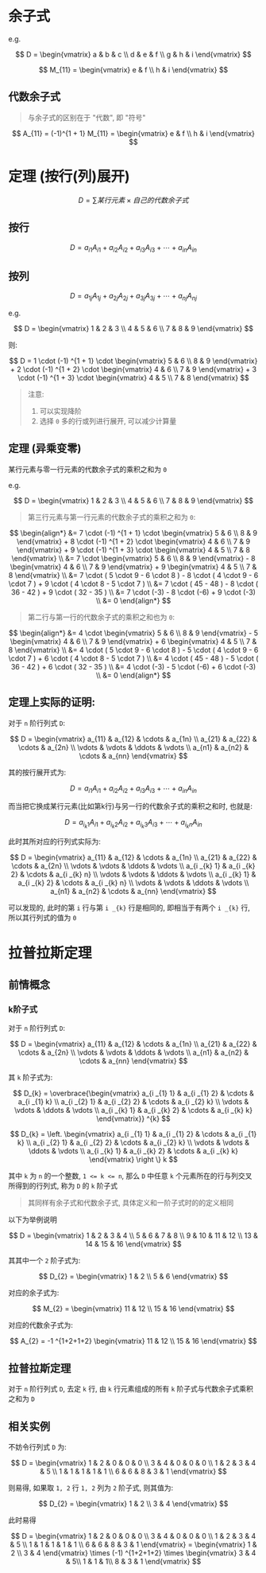 # 余子式

e.g.

$$
D = \begin{vmatrix}
a & b & c \\
d & e & f \\
g & h & i
\end{vmatrix}
$$

$$
M_{11} = \begin{vmatrix}
e & f \\
h & i
\end{vmatrix}
$$

## 代数余子式

> 与余子式的区别在于 "代数", 即 "符号"

$$
A_{11} = (-1)^{1 + 1} M_{11} = \begin{vmatrix}
e & f \\
h & i
\end{vmatrix}
$$

# 定理 (按行(列)展开)

$$
D = \sum 某行元素 \times 自己的代数余子式
$$

## 按行

$$
D = a_{i1} A_{i1} + a_{i2} A_{i2} + a_{i3} A_{i3} + \cdots + a_{in} A_{in}
$$

## 按列

$$
D = a_{1j} A_{1j} + a_{2j} A_{2j} + a_{3j} A_{3j} + \cdots + a_{nj} A_{nj}
$$

e.g. 

$$
D = \begin{vmatrix}
1 & 2 & 3 \\
4 & 5 & 6 \\
7 & 8 & 9
\end{vmatrix}
$$

则: 

$$
D = 1 \cdot (-1) ^{1 + 1} \cdot \begin{vmatrix}
5 & 6 \\
8 & 9
\end{vmatrix} + 2 \cdot (-1) ^{1 + 2} \cdot \begin{vmatrix}
4 & 6 \\
7 & 9
\end{vmatrix} + 3 \cdot (-1) ^{1 + 3} \cdot \begin{vmatrix}
4 & 5 \\
7 & 8
\end{vmatrix}
$$

> 注意: 
>
> 1. 可以实现降阶
> 2. 选择 `0` 多的行或列进行展开, 可以减少计算量

## 定理 (异乘变零)

某行元素与零一行元素的代数余子式的乘积之和为 `0`

e.g.

$$
D = \begin{vmatrix}
1 & 2 & 3 \\
4 & 5 & 6 \\
7 & 8 & 9
\end{vmatrix}
$$

> 第三行元素与第一行元素的代数余子式的乘积之和为 `0`:  

$$
\begin{align*}
    &= 7 \cdot (-1) ^{1 + 1} \cdot \begin{vmatrix}
    5 & 6 \\
    8 & 9
    \end{vmatrix} + 8 \cdot (-1) ^{1 + 2} \cdot \begin{vmatrix}
    4 & 6 \\
    7 & 9
    \end{vmatrix} + 9 \cdot (-1) ^{1 + 3} \cdot \begin{vmatrix}
    4 & 5 \\
    7 & 8
    \end{vmatrix} \\
    &= 7 \cdot \begin{vmatrix}
    5 & 6 \\
    8 & 9
    \end{vmatrix} - 8 \begin{vmatrix}
    4 & 6 \\
    7 & 9
    \end{vmatrix} + 9 \begin{vmatrix}
    4 & 5 \\
    7 & 8
    \end{vmatrix} \\
    &= 7 \cdot ( 5 \cdot 9 - 6 \cdot 8 ) - 8 \cdot ( 4 \cdot 9 - 6 \cdot 7 ) + 9 \cdot ( 4 \cdot 8 - 5 \cdot 7 ) \\
    &= 7 \cdot ( 45 - 48 ) - 8 \cdot ( 36 - 42 ) + 9 \cdot ( 32 - 35 ) \\
    &= 7 \cdot (-3) - 8 \cdot (-6) + 9 \cdot (-3) \\
    &= 0
\end{align*} 
$$

> 第二行与第一行的代数余子式的乘积之和也为 `0`:

$$
\begin{align*}
    &= 4 \cdot \begin{vmatrix}
    5 & 6 \\
    8 & 9
    \end{vmatrix} - 5 \begin{vmatrix}
    4 & 6 \\
    7 & 9
    \end{vmatrix} + 6 \begin{vmatrix}
    4 & 5 \\
    7 & 8
    \end{vmatrix} \\
    &= 4 \cdot ( 5 \cdot 9 - 6 \cdot 8 ) - 5 \cdot ( 4 \cdot 9 - 6 \cdot 7 ) + 6 \cdot ( 4 \cdot 8 - 5 \cdot 7 ) \\
    &= 4 \cdot ( 45 - 48 ) - 5 \cdot ( 36 - 42 ) + 6 \cdot ( 32 - 35 ) \\
    &= 4 \cdot (-3) - 5 \cdot (-6) + 6 \cdot (-3) \\
    &= 0
\end{align*} 
$$

## 定理上实际的证明: 

对于 `n` 阶行列式 `D`: 

$$
D = \begin{vmatrix}
a_{11} & a_{12} & \cdots & a_{1n} \\
a_{21} & a_{22} & \cdots & a_{2n} \\
\vdots & \vdots & \ddots & \vdots \\
a_{n1} & a_{n2} & \cdots & a_{nn}
\end{vmatrix}
$$

其的按行展开式为: 

$$
D = a_{i1} A_{i1} + a_{i2} A_{i2} + a_{i3} A_{i3} + \cdots + a_{in} A_{in}
$$

而当把它换成某行元素(比如第k行)与另一行的代数余子式的乘积之和时, 也就是:

$$
D = a_{i _{k} 1} A_{i1} + a_{i _{k} 2} A_{i2} + a_{i _{k} 3} A_{i3} + \cdots + a_{i _{k} n} A_{in}
$$

此时其所对应的行列式实际为: 

$$
D = \begin{vmatrix}
a_{11} & a_{12} & \cdots & a_{1n} \\
a_{21} & a_{22} & \cdots & a_{2n} \\
\vdots & \vdots & \ddots & \vdots \\
a_{i _{k} 1} & a_{i _{k} 2} & \cdots & a_{i _{k} n} \\
\vdots & \vdots & \ddots & \vdots \\
a_{i _{k} 1} & a_{i _{k} 2} & \cdots & a_{i _{k} n} \\
\vdots & \vdots & \ddots & \vdots \\
a_{n1} & a_{n2} & \cdots & a_{nn}
\end{vmatrix}
$$

可以发现的, 此时的第 `i` 行与第 `i _{k}` 行是相同的, 即相当于有两个 `i _{k}` 行, 所以其行列式的值为 `0`

# 拉普拉斯定理

## 前情概念

### k阶子式

对于 `n` 阶行列式 `D`:

$$
D = \begin{vmatrix}
a_{11} & a_{12} & \cdots & a_{1n} \\
a_{21} & a_{22} & \cdots & a_{2n} \\
\vdots & \vdots & \ddots & \vdots \\
a_{n1} & a_{n2} & \cdots & a_{nn}
\end{vmatrix}
$$

其 `k` 阶子式为:

$$
D_{k} = 
\overbrace{\begin{vmatrix}
a_{i _{1} 1} & a_{i _{1} 2} & \cdots & a_{i _{1} k} \\
a_{i _{2} 1} & a_{i _{2} 2} & \cdots & a_{i _{2} k} \\
\vdots & \vdots & \ddots & \vdots \\
a_{i _{k} 1} & a_{i _{k} 2} & \cdots & a_{i _{k} k}
\end{vmatrix}} ^{k}
$$

$$
D_{k} = 
\left. \begin{vmatrix}
a_{i _{1} 1} & a_{i _{1} 2} & \cdots & a_{i _{1} k} \\
a_{i _{2} 1} & a_{i _{2} 2} & \cdots & a_{i _{2} k} \\
\vdots & \vdots & \ddots & \vdots \\
a_{i _{k} 1} & a_{i _{k} 2} & \cdots & a_{i _{k} k}
\end{vmatrix}
\right \} k
$$

其中 `k` 为 `n` 的一个整数, `1 <= k <= n`, 那么 `D` 中任意 `k` 个元素所在的行与列交叉所得到的行列式, 称为 `D` 的 `k` 阶子式

> 其同样有余子式和代数余子式, 具体定义和一阶子式时的的定义相同

以下为举例说明

$$
D = \begin{vmatrix}
1 & 2 & 3 & 4 \\
5 & 6 & 7 & 8 \\
9 & 10 & 11 & 12 \\
13 & 14 & 15 & 16
\end{vmatrix}
$$

其其中一个 `2` 阶子式为:

$$
D_{2} = \begin{vmatrix}
1 & 2 \\
5 & 6
\end{vmatrix}
$$

对应的余子式为:

$$
M_{2} = \begin{vmatrix}
11 & 12 \\
15 & 16
\end{vmatrix}
$$

对应的代数余子式为: 

$$
A_{2} = -1 ^{1+2+1+2} \begin{vmatrix}
11 & 12 \\
15 & 16
\end{vmatrix}
$$

## 拉普拉斯定理

对于 `n` 阶行列式 `D`, 去定 `k` 行, 由 `k` 行元素组成的所有 `k` 阶子式与代数余子式乘积之和为 `D`

## 相关实例

不妨令行列式 `D` 为: 

$$
D = \begin{vmatrix}
    1 & 2 & 0 & 0 & 0 \\
    3 & 4 & 0 & 0 & 0 \\
    1 & 2 & 3 & 4 & 5 \\
    1 & 1 & 1 & 1 & 1 \\
    6 & 6 & 8 & 3 & 1
\end{vmatrix}
$$

则易得, 如果取 `1, 2` 行 `1, 2` 列为 `2` 阶子式, 则其值为:

$$
D_{2} = \begin{vmatrix}
    1 & 2 \\
    3 & 4
\end{vmatrix}
$$

此时易得

$$
D = \begin{vmatrix}
    1 & 2 & 0 & 0 & 0 \\
    3 & 4 & 0 & 0 & 0 \\
    1 & 2 & 3 & 4 & 5 \\
    1 & 1 & 1 & 1 & 1 \\
    6 & 6 & 8 & 3 & 1
\end{vmatrix} = 
\begin{vmatrix}
    1 & 2 \\
    3 & 4
\end{vmatrix} \times (-1) ^{1+2+1+2} \times
\begin{vmatrix}
    3 & 4 & 5\\
    1 & 1 & 1\\
    8 & 3 & 1
\end{vmatrix}
$$
